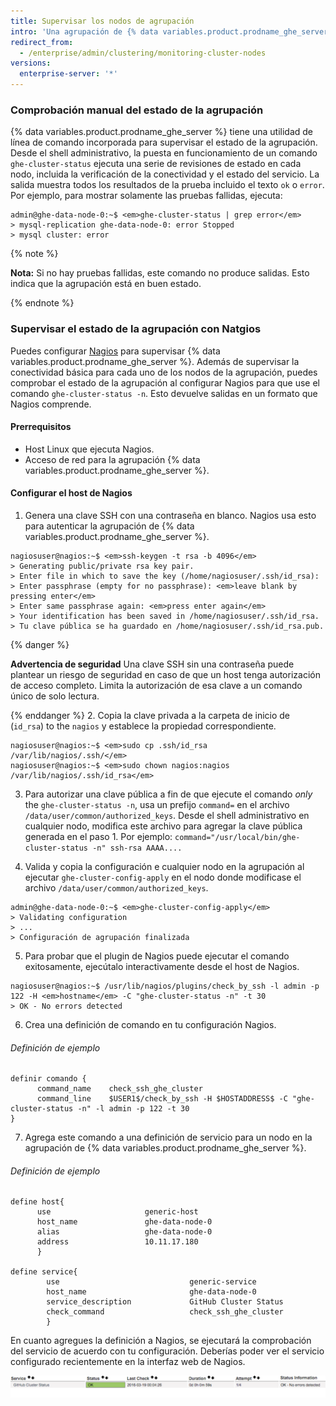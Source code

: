 ```yaml
---
title: Supervisar los nodos de agrupación
intro: 'Una agrupación de {% data variables.product.prodname_ghe_server %} está compuesta por servicios redundantes que se distribuyen entre dos o más nodos. Si un servicio individual o un nodo completo falla, los usuarios de la agrupación no deberían percibirlo inmediatamente. Sin embargo, si el rendimiento y la redundancia se ven afectados, es importante supervisar el estado de una agrupación de {% data variables.product.prodname_ghe_server %}.'
redirect_from:
  - /enterprise/admin/clustering/monitoring-cluster-nodes
versions:
  enterprise-server: '*'
---
```


### Comprobación manual del estado de la agrupación

{% data variables.product.prodname_ghe_server %} tiene una utilidad de línea de comando incorporada para supervisar el estado de la agrupación. Desde el shell administrativo, la puesta en funcionamiento de un comando `ghe-cluster-status` ejecuta una serie de revisiones de estado en cada nodo, incluida la verificación de la conectividad y el estado del servicio. La salida muestra todos los resultados de la prueba incluido el texto `ok` o `error`. Por ejemplo, para mostrar solamente las pruebas fallidas, ejecuta:

```shell
admin@ghe-data-node-0:~$ <em>ghe-cluster-status | grep error</em>
> mysql-replication ghe-data-node-0: error Stopped
> mysql cluster: error
```
{% note %}

**Nota:** Si no hay pruebas fallidas, este comando no produce salidas. Esto indica que la agrupación está en buen estado.

{% endnote %}

### Supervisar el estado de la agrupación con Natgios

Puedes configurar [Nagios](https://www.nagios.org/) para supervisar {% data variables.product.prodname_ghe_server %}. Además de supervisar la conectividad básica para cada uno de los nodos de la agrupación, puedes comprobar el estado de la agrupación al configurar Nagios para que use el comando `ghe-cluster-status -n`. Esto devuelve salidas en un formato que Nagios comprende.

#### Prerrequisitos
* Host Linux que ejecuta Nagios.
* Acceso de red para la agrupación {% data variables.product.prodname_ghe_server %}.

#### Configurar el host de Nagios
1. Genera una clave SSH con una contraseña en blanco. Nagios usa esto para autenticar la agrupación de {% data variables.product.prodname_ghe_server %}.
  ```shell
  nagiosuser@nagios:~$ <em>ssh-keygen -t rsa -b 4096</em>
  > Generating public/private rsa key pair.
  > Enter file in which to save the key (/home/nagiosuser/.ssh/id_rsa):
  > Enter passphrase (empty for no passphrase): <em>leave blank by pressing enter</em>
  > Enter same passphrase again: <em>press enter again</em>
  > Your identification has been saved in /home/nagiosuser/.ssh/id_rsa.
  > Tu clave pública se ha guardado en /home/nagiosuser/.ssh/id_rsa.pub.
  ```
  {% danger %}

  **Advertencia de seguridad** Una clave SSH sin una contraseña puede plantear un riesgo de seguridad en caso de que un host tenga autorización de acceso completo. Limita la autorización de esa clave a un comando único de solo lectura.

  {% enddanger %}
2. Copia la clave privada a la carpeta de inicio de (`id_rsa`) to the `nagios` y establece la propiedad correspondiente.
  ```shell
  nagiosuser@nagios:~$ <em>sudo cp .ssh/id_rsa /var/lib/nagios/.ssh/</em>
  nagiosuser@nagios:~$ <em>sudo chown nagios:nagios /var/lib/nagios/.ssh/id_rsa</em>
  ```

3. Para autorizar una clave pública a fin de que ejecute el comando *only* the `ghe-cluster-status -n`, usa un prefijo `command=` en el archivo `/data/user/common/authorized_keys`. Desde el shell administrativo en cualquier nodo, modifica este archivo para agregar la clave pública generada en el paso 1. Por ejemplo: `command="/usr/local/bin/ghe-cluster-status -n" ssh-rsa AAAA....`

4. Valida y copia la configuración e cualquier nodo en la agrupación al ejecutar `ghe-cluster-config-apply` en el nodo donde modificase el archivo `/data/user/common/authorized_keys`.

  ```shell
  admin@ghe-data-node-0:~$ <em>ghe-cluster-config-apply</em>
  > Validating configuration
  > ...
  > Configuración de agrupación finalizada
  ```

5. Para probar que el plugin de Nagios puede ejecutar el comando exitosamente, ejecútalo interactivamente desde el host de Nagios.
  ```shell
  nagiosuser@nagios:~$ /usr/lib/nagios/plugins/check_by_ssh -l admin -p 122 -H <em>hostname</em> -C "ghe-cluster-status -n" -t 30
  > OK - No errors detected
  ```

6. Crea una definición de comando en tu configuración Nagios.

  ###### Definición de ejemplo

  ```
  definir comando {
        command_name    check_ssh_ghe_cluster
        command_line    $USER1$/check_by_ssh -H $HOSTADDRESS$ -C "ghe-cluster-status -n" -l admin -p 122 -t 30
  }
  ```
7. Agrega este comando a una definición de servicio para un nodo en la agrupación de {% data variables.product.prodname_ghe_server %}.


  ###### Definición de ejemplo

  ```
  define host{
        use                     generic-host
        host_name               ghe-data-node-0
        alias                   ghe-data-node-0
        address                 10.11.17.180
        }

  define service{
          use                             generic-service
          host_name                       ghe-data-node-0
          service_description             GitHub Cluster Status
          check_command                   check_ssh_ghe_cluster
          }
  ```

En cuanto agregues la definición a Nagios, se ejecutará la comprobación del servicio de acuerdo con tu configuración. Deberías poder ver el servicio configurado recientemente en la interfaz web de Nagios.

![Ejemplo de Nagios](/assets/images/enterprise/cluster/nagios-example.png)
